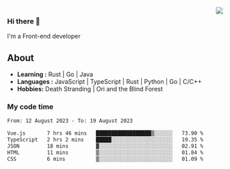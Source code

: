 <img align='right' src="https://github-readme-stats.vercel.app/api?username=strugglebak&show_icons=true">

### Hi there 👋

I'm a Front-end developer

## About

-  **Learning :** Rust | Go | Java
-  **Languages :** JavaScript | TypeScript | Rust | Python | Go | C/C++
-  **Hobbies:** Death Stranding | Ori and the Blind Forest

### My code time

<!--START_SECTION:waka-->

```txt
From: 12 August 2023 - To: 19 August 2023

Vue.js       7 hrs 46 mins   ██████████████████▒░░░░░░   73.90 %
TypeScript   2 hrs 2 mins    █████░░░░░░░░░░░░░░░░░░░░   19.35 %
JSON         18 mins         ▓░░░░░░░░░░░░░░░░░░░░░░░░   02.91 %
HTML         11 mins         ▒░░░░░░░░░░░░░░░░░░░░░░░░   01.84 %
CSS          6 mins          ▒░░░░░░░░░░░░░░░░░░░░░░░░   01.09 %
```

<!--END_SECTION:waka-->
